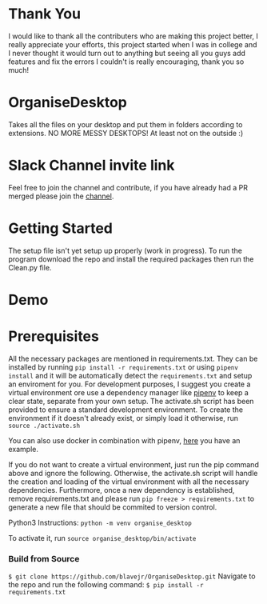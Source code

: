 # Thank You

I would like to thank all the contributers who are making this project better, I really appreciate your efforts, this project started when I was in college and I never thought it would turn out to anything but seeing all you guys add features and fix the errors I couldn't is really encouraging, thank you so much!

# OrganiseDesktop

Takes all the files on your desktop and put them in folders according to extensions. NO MORE MESSY DESKTOPS!
At least not on the outside :)

# Slack Channel invite link

Feel free to join the channel and contribute, if you have already had a PR merged please join the [channel](https://join.slack.com/t/organisedesktop/shared_invite/enQtMzA2NTI2MTI0MzY4LWRlOWRjOGM0YTJmYjFiZGU3ZTUzM2M0MTA2N2U3MzljMmFhNGIyODlmZDg2N2E1Y2EwOWFiZjcxMzYzYjcyMTk).

# Getting Started

The setup file isn't yet setup up properly (work in progress). To run the program download
the repo and install the required packages then run the Clean.py file.

# Demo



# Prerequisites

All the necessary packages are mentioned in requirements.txt. They can be installed by
running `pip install -r requirements.txt` or using `pipenv install` and it will be automatically detect the `requirements.txt` and setup an enviroment for you. For development purposes, I suggest you create a
virtual environment ore use a dependency manager like [pipenv](https://github.com/pypa/pipenv)
 to keep a clear state, separate from your own setup.
The activate.sh script has been provided to ensure a standard development environment. To create the environment if it doesn't already exist, or simply load it otherwise, run `source ./activate.sh`

You can also use docker in combination with pipenv, [here](https://github.com/dfederschmidt/docker-pipenv-sample) you have an example.

If you do not want to create a virtual environment, just run the pip command above and ignore the following. Otherwise, the activate.sh script will handle the creation and loading of the virtual environment with all the necessary dependencies. Furthermore, once a new dependency is established, remove requirements.txt and please run `pip freeze > requirements.txt` to generate a new file that should be commited to version control.

Python3 Instructions:
`python -m venv organise_desktop`

To activate it, run `source organise_desktop/bin/activate`

### Build from Source

`$ git clone https://github.com/blavejr/OrganiseDesktop.git`
Navigate to the repo and run the following command:
`$ pip install -r requirements.txt`
